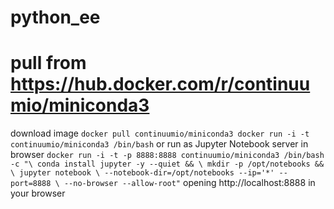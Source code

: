 # python_ee


# pull from https://hub.docker.com/r/continuumio/miniconda3

download image
`
docker pull continuumio/miniconda3
docker run -i -t continuumio/miniconda3 /bin/bash
`
or run as Jupyter Notebook server in browser
`
docker run -i -t -p 8888:8888 continuumio/miniconda3 /bin/bash -c "\
    conda install jupyter -y --quiet && \
    mkdir -p /opt/notebooks && \
    jupyter notebook \
    --notebook-dir=/opt/notebooks --ip='*' --port=8888 \
    --no-browser --allow-root"
`
opening http://localhost:8888 in your browser